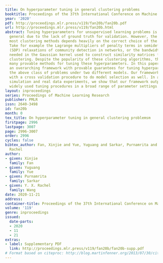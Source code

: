 ```yaml
---
title: On hyperparameter tuning in general clustering problems
booktitle: Proceedings of the 37th International Conference on Machine Learning
year: '2020'
pdf: http://proceedings.mlr.press/v119/fan20b/fan20b.pdf
url: http://proceedings.mlr.press/v119/fan20b.html
abstract: Tuning hyperparameters for unsupervised learning problems is difficult in
  general due to the lack of ground truth for validation. However, the success of
  most clustering methods depends heavily on the correct choice of the involved hyperparameters.
  Take for example the Lagrange multipliers of penalty terms in semidefinite programming
  (SDP) relaxations of community detection in networks, or the bandwidth parameter
  needed in the Gaussian kernel used to construct similarity matrices for spectral
  clustering. Despite the popularity of these clustering algorithms, there are not
  many provable methods for tuning these hyperparameters. In this paper, we provide
  an overarching framework with provable guarantees for tuning hyperparameters in
  the above class of problems under two different models. Our framework can be augmented
  with a cross validation procedure to do model selection as well. In a variety of
  simulation and real data experiments, we show that our framework outperforms other
  widely used tuning procedures in a broad range of parameter settings.
layout: inproceedings
series: Proceedings of Machine Learning Research
publisher: PMLR
issn: 2640-3498
id: fan20b
month: 0
tex_title: On hyperparameter tuning in general clustering problemsm
firstpage: 2996
lastpage: 3007
page: 2996-3007
order: 2996
cycles: false
bibtex_author: Fan, Xinjie and Yue, Yuguang and Sarkar, Purnamrita and Wang, Y. X.
  Rachel
author:
- given: Xinjie
  family: Fan
- given: Yuguang
  family: Yue
- given: Purnamrita
  family: Sarkar
- given: Y. X. Rachel
  family: Wang
date: 2020-11-21
address: 
container-title: Proceedings of the 37th International Conference on Machine Learning
volume: '119'
genre: inproceedings
issued:
  date-parts:
  - 2020
  - 11
  - 21
extras:
- label: Supplementary PDF
  link: http://proceedings.mlr.press/v119/fan20b/fan20b-supp.pdf
# Format based on citeproc: http://blog.martinfenner.org/2013/07/30/citeproc-yaml-for-bibliographies/
---
```


